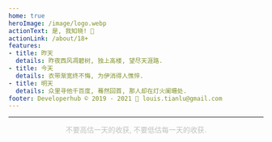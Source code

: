 ```yaml
---
home: true
heroImage: /image/logo.webp
actionText: 是, 我知晓! 🔞
actionLink: /about/18+
features:
- title: 昨天
  details: 昨夜西风凋碧树, 独上高楼, 望尽天涯路.
- title: 今天
  details: 衣带渐宽终不悔, 为伊消得人憔悴.
- title: 明天
  details: 众里寻他千百度, 蓦然回首, 那人却在灯火阑珊处.
footer: Developerhub © 2019 - 2021 💖 louis.tianlu@gmail.com
---
```

---
<p align="center" style="font-size:100%;color:#C0C0C0">不要高估一天的收获, 不要低估每一天的收获.</p>
